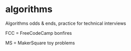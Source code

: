# algorithms
Algorithms odds &amp; ends, practice for technical interviews

FCC = FreeCodeCamp bonfires

MS = MakerSquare toy problems
